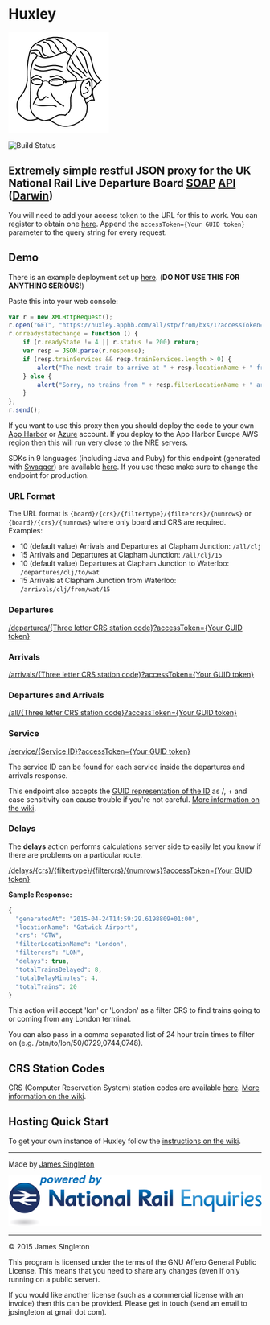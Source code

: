 # Huxley

![Huxley](src/Huxley/huxley.png "Huxley")

![Build Status](https://ci.appveyor.com/api/projects/status/github/jpsingleton/huxley?retina=true "Build Status")

## Extremely simple restful JSON proxy for the UK National Rail Live Departure Board [SOAP](http://harmful.cat-v.org/software/xml/soap/simple) [API](http://www.nationalrail.co.uk/46391.aspx) ([Darwin](https://lite.realtime.nationalrail.co.uk/OpenLDBWS/))

You will need to add your access token to the URL for this to work. You can register to obtain one [here](https://realtime.nationalrail.co.uk/OpenLDBWSRegistration/Registration).
Append the `accessToken={Your GUID token}` parameter to the query string for every request.

## Demo
There is an example deployment set up [here](https://huxley.apphb.com/).
(**DO NOT USE THIS FOR ANYTHING SERIOUS!**)

Paste this into your web console:
```javascript
var r = new XMLHttpRequest();
r.open("GET", "https://huxley.apphb.com/all/stp/from/bxs/1?accessToken=DA1C7740-9DA0-11E4-80E6-A920340000B1", true);
r.onreadystatechange = function () {
    if (r.readyState != 4 || r.status != 200) return;
    var resp = JSON.parse(r.response);
    if (resp.trainServices && resp.trainServices.length > 0) {
        alert("The next train to arrive at " + resp.locationName + " from " + resp.filterLocationName + " will get in at " + resp.trainServices[0].sta);
    } else {
        alert("Sorry, no trains from " + resp.filterLocationName + " arriving soon");
    }
};
r.send();
```

If you want to use this proxy then you should deploy the code to your own [App Harbor](https://appharbor.com/) or [Azure](https://azure.microsoft.com/en-gb/) account.
If you deploy to the App Harbor Europe AWS region then this will run very close to the NRE servers.

SDKs in 9 languages (including Java and Ruby) for this endpoint (generated with [Swagger](https://github.com/swagger-api/swagger-codegen)) are available [here](http://restunited.com/releases/430721415517308710/wrappers). If you use these make sure to change the endpoint for production.

### URL Format

The URL format is `{board}/{crs}/{filtertype}/{filtercrs}/{numrows}` or `{board}/{crs}/{numrows}` where only board and CRS are required.
Examples:

* 10 (default value) Arrivals and Departures at Clapham Junction: `/all/clj`
* 15 Arrivals and Departures at Clapham Junction: `/all/clj/15`
* 10 (default value) Departures at Clapham Junction to Waterloo: `/departures/clj/to/wat`
* 15 Arrivals at Clapham Junction from Waterloo: `/arrivals/clj/from/wat/15`

### Departures

[/departures/{Three letter CRS station code}?accessToken={Your GUID token}](https://huxley.apphb.com/departures/crs?accessToken=)

### Arrivals

[/arrivals/{Three letter CRS station code}?accessToken={Your GUID token}](https://huxley.apphb.com/arrivals/crs?accessToken=)

### Departures and Arrivals

[/all/{Three letter CRS station code}?accessToken={Your GUID token}](https://huxley.apphb.com/all/crs?accessToken=)

### Service

[/service/{Service ID}?accessToken={Your GUID token}](https://huxley.apphb.com/service/Z/zlpIG8jJacKayAnOXODw==?accessToken=)

The service ID can be found for each service inside the departures and arrivals response.

This endpoint also accepts the [GUID representation of the ID](https://huxley.apphb.com/service/8c105350-4235-44f3-b076-87fe829c577e?accessToken=) as /, + and case sensitivity can cause trouble if you're not careful.
[More information on the wiki](https://github.com/jpsingleton/Huxley/wiki/Train-Service-IDs).

### Delays

The **delays** action performs calculations server side to easily let you know if there are problems on a particular route.

[/delays/{crs}/{filtertype}/{filtercrs}/{numrows}?accessToken={Your GUID token}](https://huxley.apphb.com/delays/gtw/to/lon/50?accessToken=)

**Sample Response:**
```javascript
{
  "generatedAt": "2015-04-24T14:59:29.6198809+01:00",
  "locationName": "Gatwick Airport",
  "crs": "GTW",
  "filterLocationName": "London",
  "filtercrs": "LON",
  "delays": true,
  "totalTrainsDelayed": 8,
  "totalDelayMinutes": 4,
  "totalTrains": 20
}
```

This action will accept 'lon' or 'London' as a filter CRS to find trains going to or coming from any London terminal.

You can also pass in a comma separated list of 24 hour train times to filter on (e.g. /btn/to/lon/50/0729,0744,0748).

## CRS Station Codes

CRS (Computer Reservation System) station codes are available [here](http://www.nationalrail.co.uk/static/documents/content/station_codes.csv).
[More information on the wiki](https://github.com/jpsingleton/Huxley/wiki/CRS-station-codes).

## Hosting Quick Start

To get your own instance of Huxley follow the [instructions on the wiki](https://github.com/jpsingleton/Huxley/wiki/Hosting-Quick-Start).

---

Made by [James Singleton](https://unop.uk)

![powered by National Rail Enquiries](src/Huxley/NRE_Powered_logo.png "powered by National Rail Enquiries")

---

© 2015 James Singleton

This program is licensed under the terms of the GNU Affero General Public License. This means that you need to share any changes (even if only running on a public server).

If you would like another license (such as a commercial license with an invoice) then this can be provided. Please get in touch (send an email to jpsingleton at gmail dot com). 
